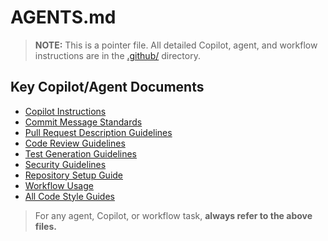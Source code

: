 <!-- file: AGENTS.md -->
<!-- version: 1.1.0 -->
<!-- guid: 2e7c1a4b-5d3f-4b8c-9e1f-7a6b2c3d4e5f -->

# AGENTS.md

> **NOTE:** This is a pointer file. All detailed Copilot, agent, and workflow
> instructions are in the [.github/](.github/) directory.

## Key Copilot/Agent Documents

- [Copilot Instructions](.github/copilot-instructions.md)
- [Commit Message Standards](.github/commit-messages.md)
- [Pull Request Description Guidelines](.github/pull-request-descriptions.md)
- [Code Review Guidelines](.github/review-selection.md)
- [Test Generation Guidelines](.github/test-generation.md)
- [Security Guidelines](.github/security-guidelines.md)
- [Repository Setup Guide](.github/repository-setup.md)
- [Workflow Usage](.github/workflow-usage.md)
- [All Code Style Guides](.github/)

> For any agent, Copilot, or workflow task, **always refer to the above files.**
